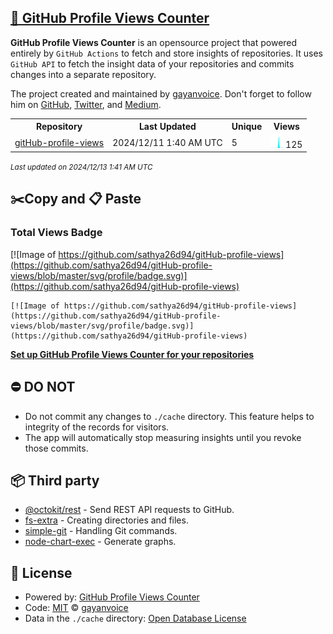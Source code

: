 ## [🚀 GitHub Profile Views Counter](https://github.com/gayanvoice/github-profile-views-counter)
**GitHub Profile Views Counter** is an opensource project that powered entirely by  `GitHub Actions` to fetch and store insights of repositories.
It uses `GitHub API` to fetch the insight data of your repositories and commits changes into a separate repository.

The project created and maintained by [gayanvoice](https://github.com/gayanvoice). Don't forget to follow him on [GitHub](https://github.com/gayanvoice), [Twitter](https://twitter.com/gayanvoice), and [Medium](https://gayanvoice.medium.com/).

<table>
	<tr>
		<th>
			Repository
		</th>
		<th>
			Last Updated
		</th>
		<th>
			Unique
		</th>
		<th>
			Views
		</th>
	</tr>
	<tr>
		<td>
			<a href="https://github.com/sathya26d94/gitHub-profile-views/tree/master/readme/844962475/year.md">
				gitHub-profile-views
			</a>
		</td>
		<td>
			2024/12/11 1:40 AM UTC
		</td>
		<td>
			5
		</td>
		<td>
			<img alt="Response time graph" src="https://github.com/sathya26d94/gitHub-profile-views/raw/master/graph/844962475/small/year.png" height="20"> 125
		</td>
	</tr>
</table>

<small><i>Last updated on 2024/12/13 1:41 AM UTC</i></small>

## ✂️Copy and 📋 Paste
### Total Views Badge
[![Image of https://github.com/sathya26d94/gitHub-profile-views](https://github.com/sathya26d94/gitHub-profile-views/blob/master/svg/profile/badge.svg)](https://github.com/sathya26d94/gitHub-profile-views)

```readme
[![Image of https://github.com/sathya26d94/gitHub-profile-views](https://github.com/sathya26d94/gitHub-profile-views/blob/master/svg/profile/badge.svg)](https://github.com/sathya26d94/gitHub-profile-views)
```
[**Set up GitHub Profile Views Counter for your repositories**](https://github.com/gayanvoice/github-profile-views-counter)
## ⛔ DO NOT
- Do not commit any changes to `./cache` directory. This feature helps to integrity of the records for visitors.
- The app will automatically stop measuring insights until you revoke those commits.
## 📦 Third party

- [@octokit/rest](https://www.npmjs.com/package/@octokit/rest) - Send REST API requests to GitHub.
- [fs-extra](https://www.npmjs.com/package/fs-extra) - Creating directories and files.
- [simple-git](https://www.npmjs.com/package/simple-git) - Handling Git commands.
- [node-chart-exec](https://www.npmjs.com/package/node-chart-exec) - Generate graphs.
## 📄 License
- Powered by: [GitHub Profile Views Counter](https://github.com/gayanvoice/github-profile-views-counter)
- Code: [MIT](./LICENSE) © [gayanvoice](https://github.com/gayanvoice)
- Data in the `./cache` directory: [Open Database License](https://opendatacommons.org/licenses/odbl/1-0/)